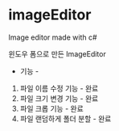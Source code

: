 # imageEditor
 Image editor made with c#
 
 윈도우 폼으로 만든 ImageEditor
 - 기능 -
 1. 파일 이름 수정 기능 - 완료
 2. 파일 크기 변경 기능 - 완료
 3. 파일 크롭 기능 - 완료
 4. 파일 랜덤하게 폴더 분할 - 완료
